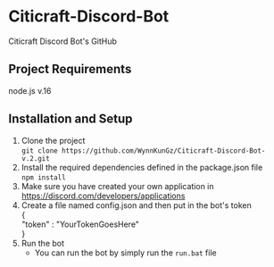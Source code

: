 # Citicraft-Discord-Bot
 Citicraft Discord Bot's GitHub
## Project Requirements
 node.js v.16
## Installation and Setup
1. Clone the project <br>
    `git clone https://github.com/WynnKunGz/Citicraft-Discord-Bot-v.2.git`
2. Install the required dependencies defined in the package.json file <br>
    `npm install`
3. Make sure you have created your own application in <br>
    https://discord.com/developers/applications
4. Create a file named config.json and then put in the bot's token <br>
        { <br>
            "token" : "YourTokenGoesHere" <br>
        }
5. Run the bot 
    - You can run the bot by simply run the `run.bat` file